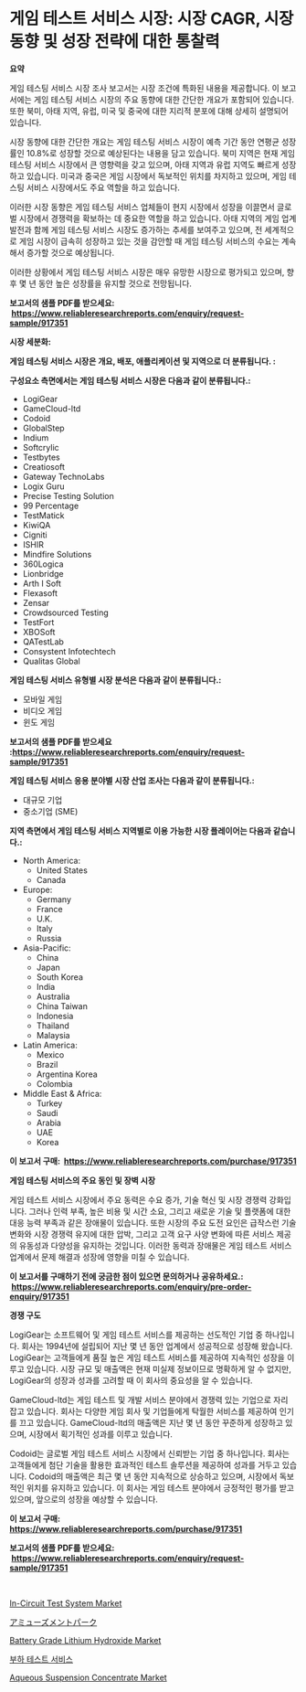 <p><h1>게임 테스트 서비스 시장: 시장 CAGR, 시장 동향 및 성장 전략에 대한 통찰력</h1></p><p><strong>요약</strong></p>
<p><p>게임 테스팅 서비스 시장 조사 보고서는 시장 조건에 특화된 내용을 제공합니다. 이 보고서에는 게임 테스팅 서비스 시장의 주요 동향에 대한 간단한 개요가 포함되어 있습니다. 또한 북미, 아태 지역, 유럽, 미국 및 중국에 대한 지리적 분포에 대해 상세히 설명되어 있습니다.</p><p>시장 동향에 대한 간단한 개요는 게임 테스팅 서비스 시장이 예측 기간 동안 연평균 성장률인 10.8%로 성장할 것으로 예상된다는 내용을 담고 있습니다. 북미 지역은 현재 게임 테스팅 서비스 시장에서 큰 영향력을 갖고 있으며, 아태 지역과 유럽 지역도 빠르게 성장하고 있습니다. 미국과 중국은 게임 시장에서 독보적인 위치를 차지하고 있으며, 게임 테스팅 서비스 시장에서도 주요 역할을 하고 있습니다.</p><p>이러한 시장 동향은 게임 테스팅 서비스 업체들이 현지 시장에서 성장을 이끌면서 글로벌 시장에서 경쟁력을 확보하는 데 중요한 역할을 하고 있습니다. 아태 지역의 게임 업계 발전과 함께 게임 테스팅 서비스 시장도 증가하는 추세를 보여주고 있으며, 전 세계적으로 게임 시장이 급속히 성장하고 있는 것을 감안할 때 게임 테스팅 서비스의 수요는 계속해서 증가할 것으로 예상됩니다.</p><p>이러한 상황에서 게임 테스팅 서비스 시장은 매우 유망한 시장으로 평가되고 있으며, 향후 몇 년 동안 높은 성장률을 유지할 것으로 전망됩니다.</p></p>
<p><strong>보고서의 샘플 PDF를 받으세요: &nbsp;<a href="https://www.reliableresearchreports.com/enquiry/request-sample/917351">https://www.reliableresearchreports.com/enquiry/request-sample/917351</a></strong></p>
<p><strong>시장 세분화:</strong></p>
<p><strong> 게임 테스팅 서비스 시장은 개요, 배포, 애플리케이션 및 지역으로 더 분류됩니다. :</strong></p>
<p><strong>구성요소 측면에서는 게임 테스팅 서비스 시장은 다음과 같이 분류됩니다.:</strong></p>
<p><ul><li>LogiGear</li><li>GameCloud-ltd</li><li>Codoid</li><li>GlobalStep</li><li>Indium</li><li>Softcrylic</li><li>Testbytes</li><li>Creatiosoft</li><li>Gateway TechnoLabs</li><li>Logix Guru</li><li>Precise Testing Solution</li><li>99 Percentage</li><li>TestMatick</li><li>KiwiQA</li><li>Cigniti</li><li>ISHIR</li><li>Mindfire Solutions</li><li>360Logica</li><li>Lionbridge</li><li>Arth I Soft</li><li>Flexasoft</li><li>Zensar</li><li>Crowdsourced Testing</li><li>TestFort</li><li>XBOSoft</li><li>QATestLab</li><li>Consystent Infotechtech</li><li>Qualitas Global</li></ul></p>
<p><strong> 게임 테스팅 서비스 유형별 시장 분석은 다음과 같이 분류됩니다.:</strong></p>
<p><ul><li>모바일 게임</li><li>비디오 게임</li><li>윈도 게임</li></ul></p>
<p><strong>보고서의 샘플 PDF를 받으세요 :<a href="https://www.reliableresearchreports.com/enquiry/request-sample/917351">https://www.reliableresearchreports.com/enquiry/request-sample/917351</a></strong></p>
<p><strong> 게임 테스팅 서비스 응용 분야별 시장 산업 조사는 다음과 같이 분류됩니다.:</strong></p>
<p><ul><li>대규모 기업</li><li>중소기업 (SME)</li></ul></p>
<p><strong>지역 측면에서 게임 테스팅 서비스 지역별로 이용 가능한 시장 플레이어는 다음과 같습니다.:</strong></p>
<p><ul>
    <li>
        North America:
        <ul>
            <li>United States</li>
            <li>Canada</li>
        </ul>
    </li>
    <li>
        Europe:
        <ul>
            <li>Germany</li>
            <li>France</li>
            <li>U.K.</li>
            <li>Italy</li>
            <li>Russia</li>
        </ul>
    </li>
    <li>
        Asia-Pacific:
        <ul>
            <li>China</li>
            <li>Japan</li>
            <li>South Korea</li>
            <li>India</li>
            <li>Australia</li>
            <li>China Taiwan</li>
            <li>Indonesia</li>
            <li>Thailand</li>
            <li>Malaysia</li>
        </ul>
    </li>
    <li>
        Latin America:
        <ul>
            <li>Mexico</li>
            <li>Brazil</li>
            <li>Argentina Korea</li>
            <li>Colombia</li>
        </ul>
    </li>
    <li>
        Middle East & Africa:
        <ul>
            <li>Turkey</li>
            <li>Saudi</li>
            <li>Arabia</li>
            <li>UAE</li>
            <li>Korea</li>
        </ul>
    </li>
    </ul></p>
<p><strong>이 보고서 구매: &nbsp;<a href="https://www.reliableresearchreports.com/purchase/917351">https://www.reliableresearchreports.com/purchase/917351</a></strong></p>
<p><strong>게임 테스팅 서비스의 주요 동인 및 장벽 시장</strong></p>
<p><p>게임 테스트 서비스 시장에서 주요 동력은 수요 증가, 기술 혁신 및 시장 경쟁력 강화입니다. 그러나 인력 부족, 높은 비용 및 시간 소요, 그리고 새로운 기술 및 플랫폼에 대한 대응 능력 부족과 같은 장애물이 있습니다. 또한 시장의 주요 도전 요인은 급작스런 기술 변화와 시장 경쟁력 유지에 대한 압박, 그리고 고객 요구 사양 변화에 따른 서비스 제공의 유동성과 다양성을 유지하는 것입니다. 이러한 동력과 장애물은 게임 테스트 서비스 업계에서 문제 해결과 성장에 영향을 미칠 수 있습니다.</p></p>
<p><strong>이 보고서를 구매하기 전에 궁금한 점이 있으면 문의하거나 공유하세요.: &nbsp;<a href="https://www.reliableresearchreports.com/enquiry/pre-order-enquiry/917351">https://www.reliableresearchreports.com/enquiry/pre-order-enquiry/917351</a></strong></p>
<p><strong>경쟁 구도</strong></p>
<p><p>LogiGear는 소프트웨어 및 게임 테스트 서비스를 제공하는 선도적인 기업 중 하나입니다. 회사는 1994년에 설립되어 지난 몇 년 동안 업계에서 성공적으로 성장해 왔습니다. LogiGear는 고객들에게 품질 높은 게임 테스트 서비스를 제공하여 지속적인 성장을 이루고 있습니다. 시장 규모 및 매출액은 현재 미실제 정보이므로 명확하게 알 수 없지만, LogiGear의 성장과 성과를 고려할 때 이 회사의 중요성을 알 수 있습니다.</p><p>GameCloud-ltd는 게임 테스트 및 개발 서비스 분야에서 경쟁력 있는 기업으로 자리 잡고 있습니다. 회사는 다양한 게임 회사 및 기업들에게 탁월한 서비스를 제공하여 인기를 끄고 있습니다. GameCloud-ltd의 매출액은 지난 몇 년 동안 꾸준하게 성장하고 있으며, 시장에서 획기적인 성과를 이루고 있습니다.</p><p>Codoid는 글로벌 게임 테스트 서비스 시장에서 신뢰받는 기업 중 하나입니다. 회사는 고객들에게 첨단 기술을 활용한 효과적인 테스트 솔루션을 제공하여 성과를 거두고 있습니다. Codoid의 매출액은 최근 몇 년 동안 지속적으로 상승하고 있으며, 시장에서 독보적인 위치를 유지하고 있습니다. 이 회사는 게임 테스트 분야에서 긍정적인 평가를 받고 있으며, 앞으로의 성장을 예상할 수 있습니다.</p></p>
<p><strong>이 보고서 구매: &nbsp; <a href="https://www.reliableresearchreports.com/purchase/917351">https://www.reliableresearchreports.com/purchase/917351</a></strong></p>
<p><strong>보고서의 샘플 PDF를 받으세요: &nbsp;<a href="https://www.reliableresearchreports.com/enquiry/request-sample/917351">https://www.reliableresearchreports.com/enquiry/request-sample/917351</a></strong><strong></strong></p>
<p>&nbsp;</p>
<p><p><a href="https://issuu.com/reportprime-2/docs/in-circuit-test-system-market-size-2030.pptx">In-Circuit Test System Market</a></p><p><a href="https://github.com/cnnriuez22368/Market-Research-Report-List-1/blob/main/9547385183250.md">アミューズメントパーク</a></p><p><a href="https://github.com/wusalecollins540tpqoz/Market-Research-Report-List-1/blob/main/battery-grade-lithium-hydroxide-market.md">Battery Grade Lithium Hydroxide Market</a></p><p><a href="https://github.com/vs10l4sfg5c/Market-Research-Report-List-1/blob/main/1669623183305.md">부하 테스트 서비스</a></p><p><a href="https://github.com/pjcfca/Market-Research-Report-List-1/blob/main/aqueous-suspension-concentrate-market.md">Aqueous Suspension Concentrate Market</a></p></p>